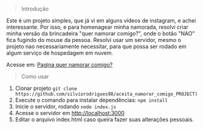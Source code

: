 > Introdução

Este é um projeto simples, que já vi em alguns vídeos de instagram, e achei interessante. Por isso, e para homenagear minha namorada, resolvi criar minha versão da brincadeira "quer namorar comigo?", onde o botão "NAO" fica fugindo do mouse da pessoa.
Resolvi usar um servidor, mesmo o projeto nao necessariamente necessitar, para que possa ser rodado em algum serviço de hospedagem em nuvem.

Acesse em: [Pagina quer namorar comigo?](https://aceita-namorar-comigo-project.vercel.app/)

> Como usar

 1. Clonar projeto `git clone https://github.com/silviorodrigues98/aceita_namorar_comigo_PROJECT)`
 2. Execute o comando para instalar dependências: `npm install`
 3. Inicie o servidor, rodando `node index.js`
 4. Acesse o servidor em [http://localhost:3000](http://localhost:3000)
 5. Editar o arquivo index.html caso queira fazer suas alterações pessoais.